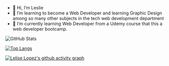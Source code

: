 - 👋 Hi, I’m Leslie
- 👀 I’m learning to become a Web Developer and learning Graphic Design among so many other subjects in the tech web development department
- 🌱 I’m currently learning Web Developer from a Udemy course that this a web developer bootcamp.

![GitHub Stats](https://github-readme-stats.vercel.app/api?username=LeslieLopez25&theme=holi)

[![Top Langs](https://github-readme-stats.vercel.app/api/top-langs/?username=LeslieLopez25)](https://github.com/LeslieLopez25/github-readme-stats)

[![Lelise Lopez's github activity graph](https://github-readme-activity-graph.vercel.app/graph?username=LeslieLopez25&theme=react-dark)](https://github.com/LeslieLopez25/github-readme-activity-graph)

<!---
LeslieLopez25/LeslieLopez25 is a ✨ special ✨ repository because its `README.md` (this file) appears on your GitHub profile.
You can click the Preview link to take a look at your changes.
--->
